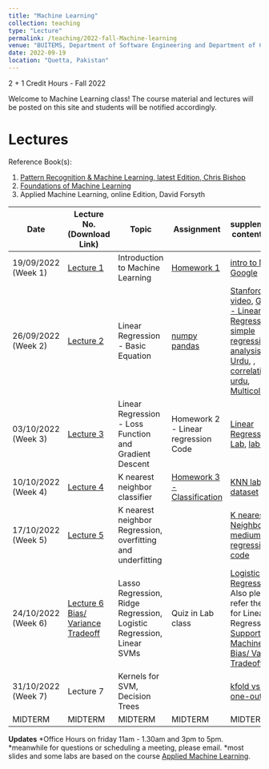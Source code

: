 ```yaml
---
title: "Machine Learning"
collection: teaching
type: "Lecture"
permalink: /teaching/2022-fall-Machine-learning
venue: "BUITEMS, Department of Software Engineering and Department of Computer Engineering"
date: 2022-09-19
location: "Quetta, Pakistan"
---
```


2 + 1 Credit Hours - Fall 2022

<!---
Machine Learning
======
-->

Welcome to Machine Learning class! 
The course material and lectures will be posted on this site and students will be notified accordingly. 




<!---[Grades](https://github.com/kashifliaqat/kashifliaqat.github.io/raw/master/files/fall_2021/Grading_PP.pdf)

[Formula Sheet - Final Term](https://github.com/kashifliaqat/kashifliaqat.github.io/raw/master/files/fall_2021/PP_final_Formula_Sheet.pdf)
-->

Lectures
======
Reference Book(s): 
1. [Pattern Recognition & Machine Learning, latest Edition, Chris Bishop](https://www.microsoft.com/en-us/research/uploads/prod/2006/01/Bishop-Pattern-Recognition-and-Machine-Learning-2006.pdf)
2. [Foundations of Machine Learning](https://github.com/Saniya-Ashraf/saniya-ashraf.github.io/raw/master/ML/foundations%20of%20machine%20learning%20second%20edition.pdf) 
3. Applied Machine Learning, online Edition, David Forsyth

| **Date**   | **Lecture No. (Download Link)**                                                                                      | **Topic**                            |**Assignment**| **supplementary content/ LABS**|
|------------|----------------------------------------------------------------------------------------------------------------------|--------------------------------------|--------------|--------------------------|
| 19/09/2022 (Week 1) | [Lecture 1](https://github.com/Saniya-Ashraf/saniya-ashraf.github.io/raw/master/ML/ML%20Lecture%201%20%20Introduction%20to%20Machine%20Learning.pdf) | Introduction to Machine Learning |[Homework 1](https://github.com/Saniya-Ashraf/saniya-ashraf.github.io/raw/master/ML/ML_assignment1.pdf)|[intro to ML, Google](https://developers.google.com/machine-learning/intro-to-ml)|
| 26/09/2022 (Week 2) | [Lecture 2](https://github.com/Saniya-Ashraf/saniya-ashraf.github.io/blob/master/ML/ML%20lecture%20notes%201%202022-09-28%2017_52_03.pdf) | Linear Regression - Basic Equation|[numpy](https://colab.research.google.com/github/google/eng-edu/blob/main/ml/cc/exercises/numpy_ultraquick_tutorial.ipynb?utm_source=mlcc&utm_campaign=colab-external&utm_medium=referral&utm_content=numpy_tf2-colab&hl=en) [pandas](https://colab.research.google.com/github/google/eng-edu/blob/main/ml/cc/exercises/pandas_dataframe_ultraquick_tutorial.ipynb?utm_source=mlcc&utm_campaign=colab-external&utm_medium=referral&utm_content=pandas_tf2-colab&hl=en)|[Stanford YT video](https://www.youtube.com/watch?v=4b4MUYve_U8), [Google - Linear Regression](https://developers.google.com/machine-learning/crash-course/descending-into-ml/linear-regression), [simple regression and analysis in Urdu](https://www.youtube.com/watch?v=37oVtO3vU9Y&ab_channel=WaqarDar),  , [correlation in urdu](https://www.youtube.com/watch?v=kEI8HAEsgKg&ab_channel=WaqarDar), [Multicolinearity](https://www.youtube.com/watch?v=sVJW5UXe84s&ab_channel=CampusX) | 
| 03/10/2022 (Week 3) | [Lecture 3](https://github.com/Saniya-Ashraf/saniya-ashraf.github.io/blob/master/ML/ML%20lecture%20notes%201%202022-09-28%2017_52_03.pdf) | Linear Regression - Loss Function and Gradient Descent|Homework 2 - Linear regression Code|[Linear Regression Lab](https://github.com/Saniya-Ashraf/saniya-ashraf.github.io/blob/master/ML/Linear%20Regression.ipynb), [lab zip file](https://github.com/Saniya-Ashraf/saniya-ashraf.github.io/raw/master/ML/Linear%20Regression.zip)
| 10/10/2022 (Week 4)| [Lecture 4](https://github.com/Saniya-Ashraf/saniya-ashraf.github.io/raw/master/ML/KNN%20and%20optimization.pdf) | K nearest neighbor classifier |[Homework 3 - Classification](https://github.com/Saniya-Ashraf/saniya-ashraf.github.io/blob/master/ML/homework%2B3.ipynb)|[KNN lab](https://github.com/Saniya-Ashraf/saniya-ashraf.github.io/raw/master/ML/Classification%20with%20KNN%20(2).zip), [fruit dataset](https://github.com/Saniya-Ashraf/saniya-ashraf.github.io/blob/master/ML/fruit_data_with_colors%20(1).txt)|
| 17/10/2022 (Week 5)| [Lecture 5](https://github.com/Saniya-Ashraf/saniya-ashraf.github.io/raw/master/ML/KNN%20and%20optimization.pdf) | K nearest neighbor Regression, overfitting and underfitting ||[K nearest Neighbors - medium](https://medium.com/swlh/k-nearest-neighbor-ca2593d7a3c4), [KNN regression code](https://gist.github.com/Saniya-Ashraf/43d6996a9313c118fd2607be89833107)|
| 24/10/2022 (Week 6)| [Lecture 6](https://github.com/Saniya-Ashraf/saniya-ashraf.github.io/raw/master/ML/Regularization%20and%20SVMS.pdf) [Bias/ Variance Tradeoff](http://scott.fortmann-roe.com/docs/BiasVariance.html) | Lasso Regression, Ridge Regression, Logistic Regression, Linear SVMs |Quiz in Lab class|[Logistic Regression](https://www.youtube.com/watch?v=yIYKR4sgzI8), Also please refer the notes for Linear Regression, [Support Vector Machines](https://towardsdatascience.com/support-vector-machine-introduction-to-machine-learning-algorithms-934a444fca47), [Bias/ Variance Tradeoff](https://towardsdatascience.com/understanding-the-bias-variance-tradeoff-165e6942b229)|
| 31/10/2022 (Week 7)| Lecture 7 | Kernels for SVM, Decision Trees ||[kfold vs leave-one-out](https://www.baeldung.com/cs/cross-validation-k-fold-loo)|
|MIDTERM|MIDTERM|MIDTERM|MIDTERM|MIDTERM|


**Updates**
*Office Hours on friday 11am - 1.30am and 3pm to 5pm.
*meanwhile for questions or scheduling a meeting, please email.
*most slides and some labs are based on the course [Applied Machine Learning](https://www.coursera.org/learn/python-machine-learning).  
